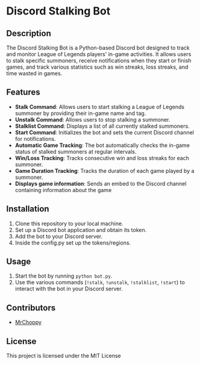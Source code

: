 # Discord Stalking Bot

## Description

The Discord Stalking Bot is a Python-based Discord bot designed to track and monitor League of Legends players' in-game activities. It allows users to stalk specific summoners, receive notifications when they start or finish games, and track various statistics such as win streaks, loss streaks, and time wasted in games.

## Features

- **Stalk Command**: Allows users to start stalking a League of Legends summoner by providing their in-game name and tag.
- **Unstalk Command**: Allows users to stop stalking a summoner.
- **Stalklist Command**: Displays a list of all currently stalked summoners.
- **Start Command**: Initializes the bot and sets the current Discord channel for notifications.
- **Automatic Game Tracking**: The bot automatically checks the in-game status of stalked summoners at regular intervals.
- **Win/Loss Tracking**: Tracks consecutive win and loss streaks for each summoner.
- **Game Duration Tracking**: Tracks the duration of each game played by a summoner.
- **Displays game information**: Sends an embed to the Discord channel containing information about the game

## Installation

1. Clone this repository to your local machine.
2. Set up a Discord bot application and obtain its token.
3. Add the bot to your Discord server.
4. Inside the config.py set up the tokens/regions.

## Usage

1. Start the bot by running `python bot.py`.
2. Use the various commands (`!stalk`, `!unstalk`, `!stalklist`, `!start`) to interact with the bot in your Discord server.

## Contributors

- [MrChoppy](https://github.com/MrChoppy)

## License

This project is licensed under the MIT License
